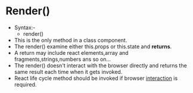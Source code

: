 # Render()

 * Syntax:-
    - render()
 * This  is the only method in a class component.
 * The render() examine either this.props or this.state and __returns__.
 * A return may include react elements,array and fragments,strings,numbers ans so on...
 * The render() doesn't interact with the browser directly and returns the same result each time when it gets invoked.
 * React life cycle method should be invoked if browser [interaction](https://reactjs.org/docs/react-component.html) is required.